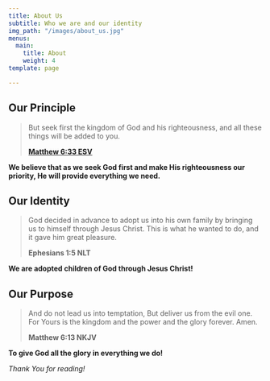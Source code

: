 ```yaml
---
title: About Us
subtitle: Who we are and our identity
img_path: "/images/about_us.jpg"
menus:
  main:
    title: About
    weight: 4
template: page

---
```

## Our Principle

> But seek first the kingdom of God and his righteousness, and all these things will be added to you.
>
> [**Matthew 6:33 ESV**](https://dailydevotion.app/tabs/bible/ENGESVN2ET/Matt/6)

**We believe that as we seek God first and make His righteousness our priority, He will provide everything we need.**

## Our Identity

> God decided in advance to adopt us into his own family by bringing us to himself through Jesus Christ. This is what he wanted to do, and it gave him great pleasure.
>
> **Ephesians 1:5 NLT**

**We are adopted children of God through Jesus Christ!**

## Our Purpose

> And do not lead us into temptation, But deliver us from the evil one. For Yours is the kingdom and the power and the glory forever. Amen.
>
> **Matthew 6:13 NKJV**

**To give God all the glory in everything we do!**

_Thank You for reading!_